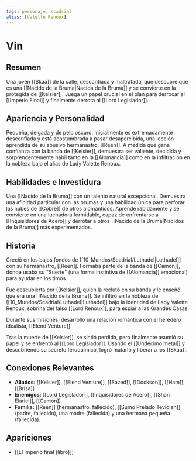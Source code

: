 ```yaml
---
tags: personaje, scadrial
alias: [Valette Renoux]
---
```


# Vin

## Resumen
Una joven [[Skaa]] de la calle, desconfiada y maltratada, que descubre que es una [[Nacido de la Bruma|Nacida de la Bruma]] y se convierte en la protegida de [[Kelsier]]. Juega un papel crucial en el plan para derrocar al [[Imperio Final]] y finalmente derrota al [[Lord Legislador]].

## Apariencia y Personalidad
Pequeña, delgada y de pelo oscuro. Inicialmente es extremadamente desconfiada y está acostumbrada a pasar desapercibida, una lección aprendida de su abusivo hermanastro, [[Reen]]. A medida que gana confianza con la banda de [[Kelsier]], demuestra ser valiente, decidida y sorprendentemente hábil tanto en la [[Alomancia]] como en la infiltración en la nobleza bajo el alias de Lady Valette Renoux.

## Habilidades e Investidura
Una [[Nacido de la Bruma]] con un talento natural excepcional. Demuestra una afinidad particular con las brumas y una habilidad única para perforar las nubes de [[Cobre]] de otros alománticos. Aprende rápidamente y se convierte en una luchadora formidable, capaz de enfrentarse a [[Inquisidores de Acero]] y derrotar a otros [[Nacido de la Bruma|Nacidos de la Bruma]] más experimentados.

## Historia
Creció en los bajos fondos de [[10_Mundos/Scadrial/Luthadel|Luthadel]] con su hermanastro, [[Reen]]. Formaba parte de la banda de [[Camon]], donde usaba su "Suerte" (una forma instintiva de [[Alomancia]] emocional) para ayudar en los timos.

Fue descubierta por [[Kelsier]], quien la reclutó en su banda y le enseñó que era una [[Nacido de la Bruma]]. Se infiltró en la nobleza de [[10_Mundos/Scadrial/Luthadel|Luthadel]] bajo la identidad de Lady Valette Renoux, sobrina del falso [[Lord Renoux]], para espiar a las Grandes Casas.

Durante sus misiones, desarrolló una relación romántica con el heredero idealista, [[Elend Venture]].

Tras la muerte de [[Kelsier]], se sintió perdida, pero finalmente asumió su papel y se enfrentó al [[Lord Legislador]]. Usando el [[Undécimo metal]] y descubriendo su secreto feruquímico, logró matarlo y liberar a los [[Skaa]].

## Conexiones Relevantes
* **Aliados:** [[Kelsier]], [[Elend Venture]], [[Sazed]], [[Dockson]], [[Ham]], [[Brisa]]
* **Enemigos:** [[Lord Legislador]], [[Inquisidores de Acero]], [[Shan Elariel]], [[Camon]]
* **Familia:** [[Reen]] (hermanastro, fallecido), [[Sumo Prelado Tevidian]] (padre, fallecido), una madre (fallecida) y una hermana pequeña (fallecida).

## Apariciones
* [[El imperio final (libro)]]